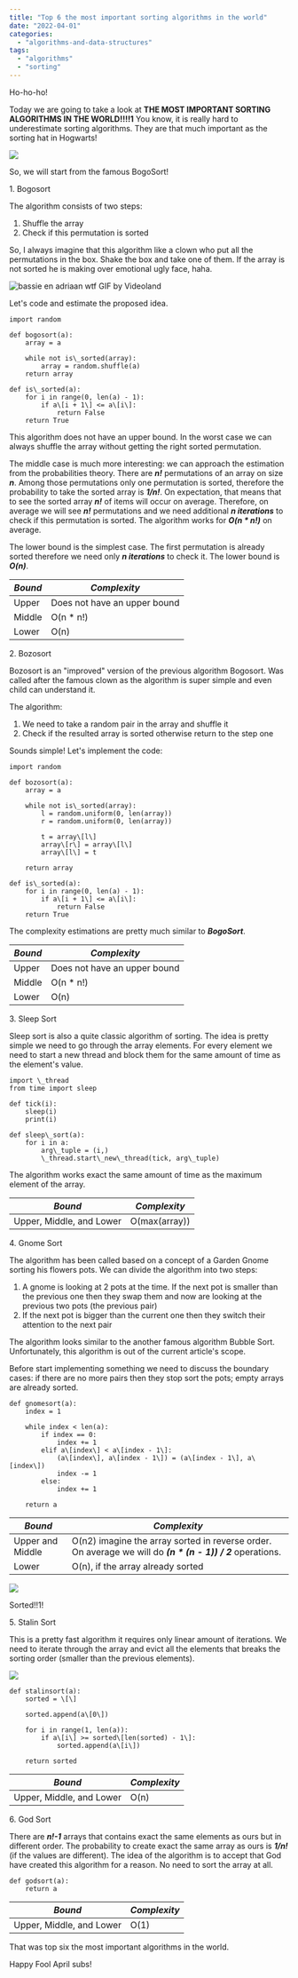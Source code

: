 ```yaml
---
title: "Top 6 the most important sorting algorithms in the world"
date: "2022-04-01"
categories: 
  - "algorithms-and-data-structures"
tags: 
  - "algorithms"
  - "sorting"
---
```


Ho-ho-ho!

Today we are going to take a look at **THE MOST IMPORTANT SORTING ALGORITHMS IN THE WORLD!!!!1** You know, it is really hard to underestimate sorting algorithms. They are that much important as the sorting hat in Hogwarts!

![](images/sorting_hat.gif)

So, we will start from the famous BogoSort!

1\. Bogosort

The algorithm consists of two steps:

1. Shuffle the array
2. Check if this permutation is sorted

So, I always imagine that this algorithm like a clown who put all the permutations in the box. Shake the box and take one of them. If the array is not sorted he is making over emotional ugly face, haha.

![bassie en adriaan wtf GIF by Videoland](https://media0.giphy.com/media/elpqNjSDwi5waM3VJF/giphy.gif?cid=ecf05e47k0iq7e1ahxly2xiyj5pg0403fztgivz3q6qq54v3&rid=giphy.gif&ct=g)

Let's code and estimate the proposed idea.

```
import random

def bogosort(a):
    array = a
    
    while not is\_sorted(array):
        array = random.shuffle(a)
    return array

def is\_sorted(a):
    for i in range(0, len(a) - 1):
        if a\[i + 1\] <= a\[i\]:
            return False
    return True
```

This algorithm does not have an upper bound. In the worst case we can always shuffle the array without getting the right sorted permutation.

The middle case is much more interesting: we can approach the estimation from the probabilities theory. There are **_n!_** permutations of an array on size _**n**_. Among those permutations only one permutation is sorted, therefore the probability to take the sorted array is **_1/n!_**. On expectation, that means that to see the sorted array _**n!**_ of items will occur on average. Therefore, on average we will see **_n!_** permutations and we need additional **_n iterations_** to check if this permutation is sorted. The algorithm works for **_O(n \* n!)_** on average.

The lower bound is the simplest case. The first permutation is already sorted therefore we need only **_n iterations_** to check it. The lower bound is _**O(n)**_.

| **_Bound_** | **_Complexity_** |
| --- | --- |
| Upper | Does not have an upper bound |
| Middle | O(n \* n!) |
| Lower | O(n) |

2\. Bozosort

Bozosort is an "improved" version of the previous algorithm Bogosort. Was called after the famous clown as the algorithm is super simple and even child can understand it.

The algorithm:

1. We need to take a random pair in the array and shuffle it
2. Check if the resulted array is sorted otherwise return to the step one

Sounds simple! Let's implement the code:

```
import random

def bozosort(a):
    array = a
    
    while not is\_sorted(array):
        l = random.uniform(0, len(array))
        r = random.uniform(0, len(array))

        t = array\[l\]
        array\[r\] = array\[l\]
        array\[l\] = t

    return array

def is\_sorted(a):
    for i in range(0, len(a) - 1):
        if a\[i + 1\] <= a\[i\]:
            return False
    return True
```

The complexity estimations are pretty much similar to **_BogoSort_**.

| **_Bound_** | **_Complexity_** |
| --- | --- |
| Upper | Does not have an upper bound |
| Middle | O(n \* n!) |
| Lower | O(n) |

3\. Sleep Sort

Sleep sort is also a quite classic algorithm of sorting. The idea is pretty simple we need to go through the array elements. For every element we need to start a new thread and block them for the same amount of time as the element's value.

```
import \_thread
from time import sleep

def tick(i):
    sleep(i)
    print(i)

def sleep\_sort(a):
    for i in a:
        arg\_tuple = (i,)
        \_thread.start\_new\_thread(tick, arg\_tuple)
```

The algorithm works exact the same amount of time as the maximum element of the array.

| **_Bound_** | **_Complexity_** |
| --- | --- |
| Upper, Middle, and Lower | O(max(array)) |

4\. Gnome Sort

The algorithm has been called based on a concept of a Garden Gnome sorting his flowers pots. We can divide the algorithm into two steps:

1. A gnome is looking at 2 pots at the time. If the next pot is smaller than the previous one then they swap them and now are looking at the previous two pots (the previous pair)
2. If the next pot is bigger than the current one then they switch their attention to the next pair

The algorithm looks similar to the another famous algorithm Bubble Sort. Unfortunately, this algorithm is out of the current article's scope.

Before start implementing something we need to discuss the boundary cases: if there are no more pairs then they stop sort the pots; empty arrays are already sorted.

```
def gnomesort(a):
    index = 1

    while index < len(a):
        if index == 0:
            index += 1
        elif a\[index\] < a\[index - 1\]:
            (a\[index\], a\[index - 1\]) = (a\[index - 1\], a\[index\])
            index -= 1
        else:
            index += 1

    return a
```

| **_Bound_** | **_Complexity_** |
| --- | --- |
| Upper and Middle | O(n2) imagine the array sorted in reverse order. On average we will do **_(n \* (n - 1)) / 2_** operations. |
| Lower | O(n), if the array already sorted |

![](images/gnome.gif)

Sorted!!1!

5\. Stalin Sort

This is a pretty fast algorithm it requires only linear amount of iterations. We need to iterate through the array and evict all the elements that breaks the sorting order (smaller than the previous elements).

![](images/kill.gif)

```
def stalinsort(a):
    sorted = \[\]

    sorted.append(a\[0\])

    for i in range(1, len(a)):
        if a\[i\] >= sorted\[len(sorted) - 1\]:
            sorted.append(a\[i\])

    return sorted
```

| **_Bound_** | **_Complexity_** |
| --- | --- |
| Upper, Middle, and Lower | O(n) |

6\. God Sort

There are _**n!-1**_ arrays that contains exact the same elements as ours but in different order. The probability to create exact the same array as ours is **_1/n!_** (if the values are different). The idea of the algorithm is to accept that God have created this algorithm for a reason. No need to sort the array at all.

```
def godsort(a):
    return a
```

| **_Bound_** | **_Complexity_** |
| --- | --- |
| Upper, Middle, and Lower | O(1) |

That was top six the most important algorithms in the world.

Happy Fool April subs!
